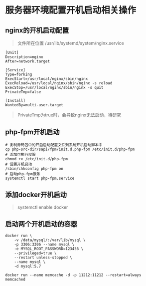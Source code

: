 # 服务器环境配置开机启动相关操作

## nginx的开机启动配置

> 文件所在位置 /usr/lib/systemd/system/nginx.service

```
[Unit]
Description=nginx
After=network.target
  
[Service]
Type=forking
ExecStart=/usr/local/nginx/sbin/nginx
ExecReload=/usr/local/nginx/sbin/nginx -s reload
ExecStop=/usr/local/nginx/sbin/nginx -s quit
PrivateTmp=false
  
[Install]
WantedBy=multi-user.target
```

> PrivateTmp为true时，会导致nginx无法启动，待研究

## php-fpm开机启动

```
# 复制源码包中的开启启动配置文件到系统开机启动脚本中
cp php-src-dir/sapi/fpm/init.d.php-fpm /etc/init.d/php-fpm
# 添加可执行权限
chmod +x /etc/init.d/php-fpm
# 设置开机启动
/sbin/chkconfig php-fpm on
# 启动php-fpm服务
systemctl start php-fpm.service
```

## 添加docker开机启动

> systemctl enable docker

## 启动两个开机启动的容器

```
docker run \
    -v /data/mysql/:/var/lib/mysql \
    -p 3306:3306 --name mysql \
    -e MYSQL_ROOT_PASSWORD=123456 \
    --privileged=true \
    --restart unless-stopped \
    --name mysql \
    -d mysql:5.7

docker run --name memcache -d -p 11212:11212 --restart=always memcached
```

